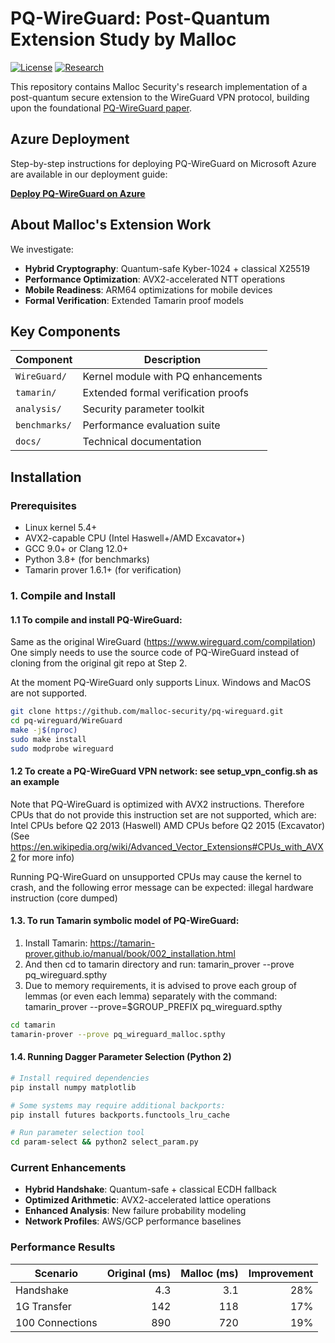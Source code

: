 # PQ-WireGuard: Post-Quantum Extension Study by Malloc

[![License](https://img.shields.io/badge/License-Apache_2.0-blue.svg)](LICENSE)
[![Research](https://img.shields.io/badge/Research-Post--Quantum-brightgreen)](https://eprint.iacr.org/2020/379.pdf)

This repository contains Malloc Security's research implementation of a post-quantum secure extension to the WireGuard VPN protocol, building upon the foundational [PQ-WireGuard paper](https://eprint.iacr.org/2020/379.pdf).


## Azure Deployment

Step-by-step instructions for deploying PQ-WireGuard on Microsoft Azure are available in our deployment guide:

[**Deploy PQ-WireGuard on Azure**](https://github.com/MallocSecurity/PQ-Wireguard/blob/main/deploy-pq-wireguard-azure.md)


## About Malloc's Extension Work

We investigate:
- **Hybrid Cryptography**: Quantum-safe Kyber-1024 + classical X25519
- **Performance Optimization**: AVX2-accelerated NTT operations
- **Mobile Readiness**: ARM64 optimizations for mobile devices
- **Formal Verification**: Extended Tamarin proof models

## Key Components

| Component | Description |
|-----------|-------------|
| `WireGuard/` | Kernel module with PQ enhancements |
| `tamarin/` | Extended formal verification proofs |
| `analysis/` | Security parameter toolkit |
| `benchmarks/` | Performance evaluation suite |
| `docs/` | Technical documentation |

## Installation

### Prerequisites
- Linux kernel 5.4+
- AVX2-capable CPU (Intel Haswell+/AMD Excavator+)
- GCC 9.0+ or Clang 12.0+
- Python 3.8+ (for benchmarks)
- Tamarin prover 1.6.1+ (for verification)


### 1. Compile and Install
#### 1.1 To compile and install PQ-WireGuard:
 Same as the original WireGuard (https://www.wireguard.com/compilation)
One simply needs to use the source code of PQ-WireGuard instead of cloning from the original
git repo at Step 2.

 At the moment PQ-WireGuard only supports Linux. Windows and MacOS are not supported.

   ```bash
  git clone https://github.com/malloc-security/pq-wireguard.git
  cd pq-wireguard/WireGuard
  make -j$(nproc)
  sudo make install
  sudo modprobe wireguard
  ```

#### 1.2 To create a PQ-WireGuard VPN network: see setup_vpn_config.sh as an example
Note that PQ-WireGuard is optimized with AVX2 instructions. Therefore CPUs that do not provide
this instruction set are not supported, which are:
        Intel CPUs before Q2 2013 (Haswell)
        AMD CPUs before Q2 2015 (Excavator)
    (See https://en.wikipedia.org/wiki/Advanced_Vector_Extensions#CPUs_with_AVX2 for more info)

Running PQ-WireGuard on unsupported CPUs may cause the kernel to crash, and the following error
    message can be expected: illegal hardware instruction (core dumped)

#### 1.3. To run Tamarin symbolic model of PQ-WireGuard:
1. Install Tamarin: https://tamarin-prover.github.io/manual/book/002_installation.html
2. And then cd to tamarin directory and run: tamarin_prover --prove pq_wireguard.spthy
3. Due to memory requirements, it is advised to prove each group of lemmas (or even each lemma)
    separately with the command: tamarin_prover --prove=$GROUP_PREFIX pq_wireguard.spthy
```bash 
cd tamarin
tamarin-prover --prove pq_wireguard_malloc.spthy
```

#### 1.4. Running Dagger Parameter Selection (Python 2)

```bash
# Install required dependencies
pip install numpy matplotlib

# Some systems may require additional backports:
pip install futures backports.functools_lru_cache

# Run parameter selection tool
cd param-select && python2 select_param.py
```
  
### Current Enhancements

- **Hybrid Handshake**: Quantum-safe + classical ECDH fallback  
- **Optimized Arithmetic**: AVX2-accelerated lattice operations  
- **Enhanced Analysis**: New failure probability modeling  
- **Network Profiles**: AWS/GCP performance baselines  

### Performance Results

| Scenario           | Original (ms) | Malloc (ms) | Improvement |
|--------------------|--------------:|------------:|------------:|
| Handshake          | 4.3           | 3.1         | 28%         |
| 1G Transfer        | 142           | 118         | 17%         |
| 100 Connections    | 890           | 720         | 19%         |

